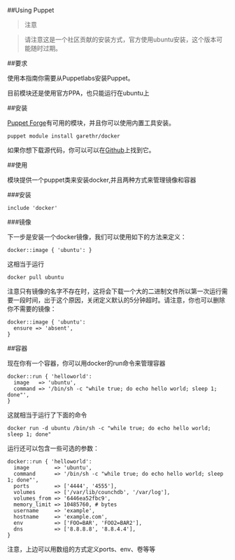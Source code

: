 ##Using Puppet

>注意

>请注意这是一个社区贡献的安装方式，官方使用ubuntu安装，这个版本可能随时过期。

##要求

使用本指南你需要从Puppetlabs安装Puppet。

目前模块还是使用官方PPA，也只能运行在ubuntu上

##安装

[Puppet Forge](https://forge.puppetlabs.com/garethr/docker/)有可用的模块，并且你可以使用内置工具安装。

	puppet module install garethr/docker

如果你想下载源代码，你可以可以在[Github](https://www.github.com/garethr/garethr-docker)上找到它。

##使用

模块提供一个puppet类来安装docker,并且两种方式来管理镜像和容器

###安装
	
	include 'docker'

###镜像

下一步是安装一个docker镜像，我们可以使用如下的方法来定义：

	docker::image { 'ubuntu': }

这相当于运行

	docker pull ubuntu

注意只有镜像的名字不存在时，这将会下载一个大的二进制文件所以第一次运行需要一段时间，出于这个原因，关闭定义默认的5分钟超时。请注意，你也可以删除你不需要的镜像：

	docker::image { 'ubuntu':
	  ensure => 'absent',
	}

##容器

现在你有一个容器，你可以用docker的run命令来管理容器

	docker::run { 'helloworld':
	  image   => 'ubuntu',
	  command => '/bin/sh -c "while true; do echo hello world; sleep 1; done"',
	}

这就相当于运行了下面的命令

	docker run -d ubuntu /bin/sh -c "while true; do echo hello world; sleep 1; done"

运行还可以包含一些可选的参数：

	docker::run { 'helloworld':
	  image        => 'ubuntu',
	  command      => '/bin/sh -c "while true; do echo hello world; sleep 1; done"',
	  ports        => ['4444', '4555'],
	  volumes      => ['/var/lib/counchdb', '/var/log'],
	  volumes_from => '6446ea52fbc9',
	  memory_limit => 10485760, # bytes
	  username     => 'example',
	  hostname     => 'example.com',
	  env          => ['FOO=BAR', 'FOO2=BAR2'],
	  dns          => ['8.8.8.8', '8.8.4.4'],
	}

注意，上边可以用数组的方式定义ports、env、卷等等